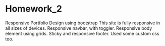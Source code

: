 # Homework_2
Responsive Portfolio Design using bootstrap
This site is fully responsive in all sizes of devices. 
Responsive navbar, with toggler.
Responsive body element using grids.
Sticky and responsive footer. 
Used some custom css too. 
